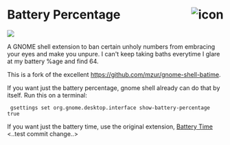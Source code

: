 # Battery Percentage <img src="panel.png" align="right" alt="icon">
[<img src="https://raw.githubusercontent.com/luispabon/gnome-shell-battery-time-and-percentage/master/panel.png?sanitize=true">](https://extensions.gnome.org/extension/1771/battery-percentage-and-time/)

A GNOME shell extension to ban certain unholy numbers from embracing your eyes and make you unpure. I can't keep taking baths everytime I glare at my battery %age and find 64.

This is a fork of the excellent https://github.com/mzur/gnome-shell-batime.

If you want just the battery percentage, gnome shell already can do that by itself. Run this on a terminal:
```
 gsettings set org.gnome.desktop.interface show-battery-percentage true
```

If you want just the battery time, use the original extension, [Battery Time](https://extensions.gnome.org/extension/1475/battery-time/)
<..test commit change..>
